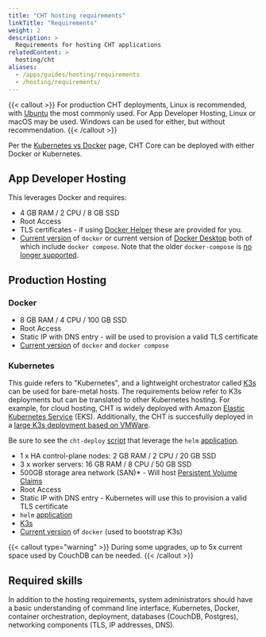```yaml
---
title: "CHT hosting requirements"
linkTitle: "Requirements"
weight: 2
description: >
  Requirements for hosting CHT applications
relatedContent: >
  hosting/cht
aliases:
  - /apps/guides/hosting/requirements
  - /hosting/requirements/
---
```


{{< callout  >}}
  For production CHT deployments, Linux is recommended, with [Ubuntu](https://ubuntu.com/server) the most commonly used. For App Developer Hosting, Linux or macOS may be used. Windows can be used for either, but without recommendation.
{{< /callout >}}

Per the [Kubernetes vs Docker](//hosting/cht/kubernetes-vs-docker) page, CHT Core can be deployed with either Docker or Kubernetes.

## App Developer Hosting

This leverages Docker and requires:

* 4 GB RAM  / 2 CPU / 8 GB SSD
* Root Access
* TLS certificates - if using  [Docker Helper](//hosting/cht/app-developer#cht-docker-helper-for-4x) these are provided for you.
* [Current version](https://docs.docker.com/engine/install/) of `docker` or current version of [Docker Desktop](https://www.docker.com/products/docker-desktop/) both of which include `docker compose`. Note that the older `docker-compose` is [no longer supported](https://www.docker.com/blog/announcing-compose-v2-general-availability/).

##  Production Hosting

### Docker

* 8 GB RAM / 4 CPU / 100 GB SSD
* Root Access
* Static IP with DNS entry -  will be used to provision a valid TLS certificate
* [Current version](https://docs.docker.com/engine/install/) of `docker` and `docker compose`

### Kubernetes

This guide refers to "Kubernetes", and a lightweight orchestrator called [K3s](https://docs.k3s.io/) can be used for bare-metal hosts. The requirements below refer to K3s deployments but can be translated to other Kubernetes hosting. For example, for cloud hosting, CHT is widely deployed with Amazon [Elastic Kubernetes Service](https://aws.amazon.com/eks/) (EKS). Additionally, the CHT is succesfully deployed in a [large K3s deployment based on VMWare](//hosting/cht/kubernetes/self-hosting-k3s-multinode).

Be sure to see the `cht-deploy` [script](https://github.com/medic/cht-core/tree/master/scripts/deploy) that leverage the `helm` [application](https://helm.sh/docs/intro/install/).

* 1 x HA control-plane nodes: 2 GB RAM / 2 CPU / 20 GB SSD
* 3 x worker servers: 16 GB RAM / 8 CPU / 50 GB SSD
* 500GB storage area network (SAN)* - Will host [Persistent Volume Claims](https://kubernetes.io/docs/concepts/storage/persistent-volumes/)
* Root Access
* Static IP with DNS entry - Kubernetes will use this to provision a valid TLS certificate
* `helm` [application](https://helm.sh/docs/intro/install/)
* [K3s](https://docs.k3s.io/)
* [Current version](https://docs.docker.com/engine/install/) of `docker` (used to bootstrap K3s)

{{< callout type="warning" >}}
  During some upgrades, up to 5x current space used by CouchDB can be needed.
{{< /callout >}}


## Required skills
In addition to the hosting requirements, system administrators should have a basic understanding of command line interface, Kubernetes, Docker, container orchestration, deployment, databases (CouchDB, Postgres), networking components (TLS, IP addresses, DNS).
